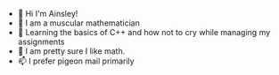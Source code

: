 - 👋 Hi I'm Ainsley!
- 👀 I am a muscular mathematician 
- 🌱 Learning the basics of C++ and how not to cry while managing my assignments
- 💞️ I am pretty sure I like math.
- 📫 I prefer pigeon mail primarily

<!---
ainsleywilliams/ainsleywilliams is a ✨ special ✨ repository because its `README.md` (this file) appears on your GitHub profile.
You can click the Preview link to take a look at your changes.
--->

